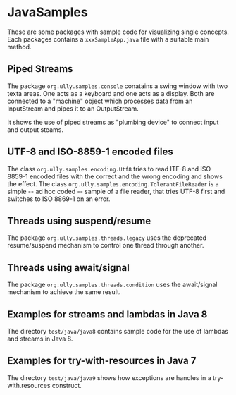 # JavaSamples
These are some packages with sample code for visualizing single concepts.
Each packages contains a `xxxSampleApp.java` file with a suitable main method.

## Piped Streams
The package `org.ully.samples.console` conatains a swing window with two texta areas.
One acts as a keyboard and one acts as a display. Both are connected to a "machine" object
which processes data from an InputStream and pipes it to an OutputStream.

It shows the use of piped streams as "plumbing device" to connect input and output steams.

## UTF-8 and ISO-8859-1 encoded files ##
The class `org.ully.samples.encoding.Utf8` tries to read ITF-8 and ISO 8859-1 encoded files
with the correct and the wrong encoding and shows the effect.
The class `org.ully.samples.encoding.TolerantFileReader` is a simple -- ad hoc coded -- sample
of a file reader, that tries UTF-8 first and switches to ISO 8869-1 on an error.

## Threads using suspend/resume
The package `org.ully.samples.threads.legacy` uses the deprecated resume/suspend
mechanism to control one thread through another.

## Threads using await/signal 
The package `org.ully.samples.threads.condition` uses the await/signal mechanism to
achieve the same result.

## Examples for streams and lambdas in Java 8
The directory `test/java/java8` contains sample code for the use of lambdas and streams in Java 8.

## Examples for try-with-resources in Java 7
The directory `test/java/java9` shows how exceptions are handles in a try-with.resources construct.  
